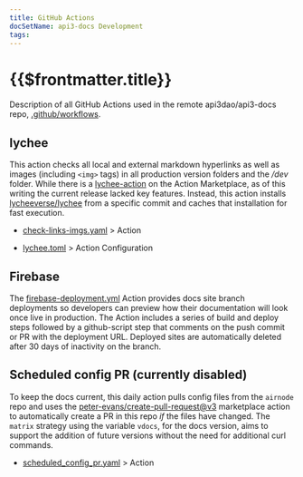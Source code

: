 ```yaml
---
title: GitHub Actions
docSetName: api3-docs Development
tags:
---
```


# {{$frontmatter.title}}

<TocHeader />
<TOC class="table-of-contents" :include-level="[2,3]" />

Description of all GitHub Actions used in the remote api3dao/api3-docs repo,
[.github/workflows](https://github.com/api3dao/api3-docs/tree/stage/.github/workflows).

## lychee

This action checks all local and external markdown hyperlinks as well as images
(including `<img>` tags) in all production version folders and the _/dev_
folder. While there is a
[lychee-action](https://github.com/lycheeverse/lychee-action) on the Action
Marketplace, as of this writing the current release lacked key features.
Instead, this action installs
[lycheeverse/lychee](https://github.com/lycheeverse/lychee) from a specific
commit and caches that installation for fast execution.

- [check-links-imgs.yaml](https://github.com/api3dao/api3-docs/blob/main/.github/workflows/check-links-imgs.yaml) >
  Action

- [lychee.toml](https://github.com/api3dao/api3-docs/blob/main/.github/workflows/lychee.toml) >
  Action Configuration

## Firebase

The
[firebase-deployment.yml](https://github.com/api3dao/api3-docs/blob/main/.github/workflows/firebase-deployment.yml)
Action provides docs site branch deployments so developers can preview how their
documentation will look once live in production. The Action includes a series of
build and deploy steps followed by a github-script step that comments on the
push commit or PR with the deployment URL. Deployed sites are automatically
deleted after 30 days of inactivity on the branch.

## Scheduled config PR (currently disabled)

To keep the docs current, this daily action pulls config files from the
`airnode` repo and uses the
[peter-evans/create-pull-request@v3](https://github.com/marketplace/actions/create-pull-request)
marketplace action to automatically create a PR in this repo _if_ the files have
changed. The `matrix` strategy using the variable `vdocs`, for the docs version,
aims to support the addition of future versions without the need for additional
curl commands.

- [scheduled_config_pr.yaml](https://github.com/api3dao/api3-docs/blob/main/.github/workflows/scheduled_config_pr.yaml) >
  Action
